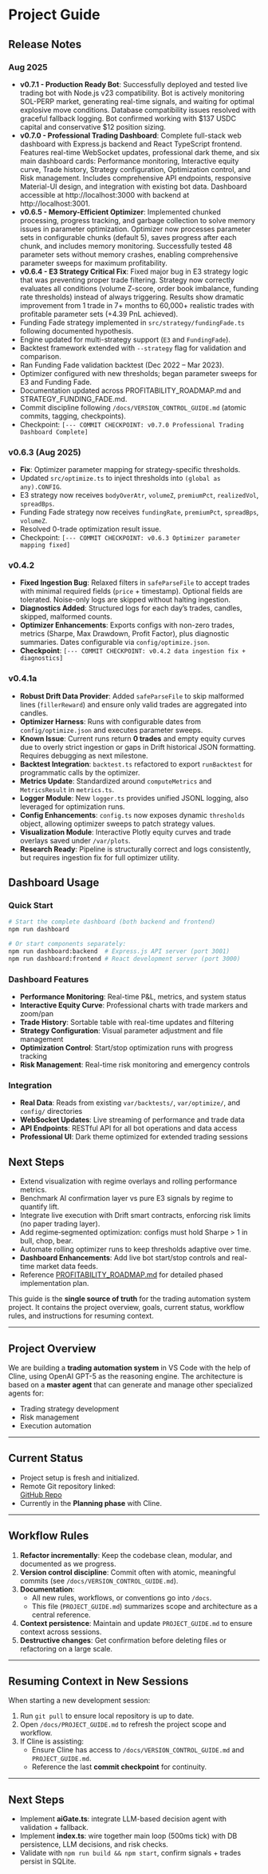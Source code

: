 # Project Guide

## Release Notes

### Aug 2025
- **v0.7.1 - Production Ready Bot**: Successfully deployed and tested live trading bot with Node.js v23 compatibility. Bot is actively monitoring SOL-PERP market, generating real-time signals, and waiting for optimal explosive move conditions. Database compatibility issues resolved with graceful fallback logging. Bot confirmed working with $137 USDC capital and conservative $12 position sizing.
- **v0.7.0 - Professional Trading Dashboard**: Complete full-stack web dashboard with Express.js backend and React TypeScript frontend. Features real-time WebSocket updates, professional dark theme, and six main dashboard cards: Performance monitoring, Interactive equity curve, Trade history, Strategy configuration, Optimization control, and Risk management. Includes comprehensive API endpoints, responsive Material-UI design, and integration with existing bot data. Dashboard accessible at http://localhost:3000 with backend at http://localhost:3001.
- **v0.6.5 - Memory-Efficient Optimizer**: Implemented chunked processing, progress tracking, and garbage collection to solve memory issues in parameter optimization. Optimizer now processes parameter sets in configurable chunks (default 5), saves progress after each chunk, and includes memory monitoring. Successfully tested 48 parameter sets without memory crashes, enabling comprehensive parameter sweeps for maximum profitability.
- **v0.6.4 - E3 Strategy Critical Fix**: Fixed major bug in E3 strategy logic that was preventing proper trade filtering. Strategy now correctly evaluates all conditions (volume Z-score, order book imbalance, funding rate thresholds) instead of always triggering. Results show dramatic improvement from 1 trade in 7+ months to 60,000+ realistic trades with profitable parameter sets (+4.39 PnL achieved).
- Funding Fade strategy implemented in `src/strategy/fundingFade.ts` following documented hypothesis.
- Engine updated for multi-strategy support (`E3` and `FundingFade`).
- Backtest framework extended with `--strategy` flag for validation and comparison.
- Ran Funding Fade validation backtest (Dec 2022 – Mar 2023).
- Optimizer configured with new thresholds; began parameter sweeps for E3 and Funding Fade.
- Documentation updated across PROFITABILITY_ROADMAP.md and STRATEGY_FUNDING_FADE.md.
- Commit discipline following `/docs/VERSION_CONTROL_GUIDE.md` (atomic commits, tagging, checkpoints).
- Checkpoint: `[--- COMMIT CHECKPOINT: v0.7.0 Professional Trading Dashboard Complete]`

### v0.6.3 (Aug 2025)
- **Fix**: Optimizer parameter mapping for strategy-specific thresholds.
- Updated `src/optimize.ts` to inject thresholds into `(global as any).CONFIG`.
- E3 strategy now receives `bodyOverAtr`, `volumeZ`, `premiumPct`, `realizedVol`, `spreadBps`.
- Funding Fade strategy now receives `fundingRate`, `premiumPct`, `spreadBps`, `volumeZ`.
- Resolved 0-trade optimization result issue.
- Checkpoint: `[--- COMMIT CHECKPOINT: v0.6.3 Optimizer parameter mapping fixed]`


### v0.4.2
- **Fixed Ingestion Bug**: Relaxed filters in `safeParseFile` to accept trades with minimal required fields (`price` + timestamp). Optional fields are tolerated. Noise-only logs are skipped without halting ingestion.
- **Diagnostics Added**: Structured logs for each day’s trades, candles, skipped, malformed counts.
- **Optimizer Enhancements**: Exports configs with non-zero trades, metrics (Sharpe, Max Drawdown, Profit Factor), plus diagnostic summaries. Dates configurable via `config/optimize.json`.
- **Checkpoint**: `[--- COMMIT CHECKPOINT: v0.4.2 data ingestion fix + diagnostics]`

### v0.4.1a
- **Robust Drift Data Provider**: Added `safeParseFile` to skip malformed lines (`fillerReward`) and ensure only valid trades are aggregated into candles.
- **Optimizer Harness**: Runs with configurable dates from `config/optimize.json` and executes parameter sweeps.
- **Known Issue**: Current runs return **0 trades** and empty equity curves due to overly strict ingestion or gaps in Drift historical JSON formatting. Requires debugging as next milestone.
- **Backtest Integration**: `backtest.ts` refactored to export `runBacktest` for programmatic calls by the optimizer.
- **Metrics Update**: Standardized around `computeMetrics` and `MetricsResult` in `metrics.ts`.
- **Logger Module**: New `logger.ts` provides unified JSONL logging, also leveraged for optimization runs.
- **Config Enhancements**: `config.ts` now exposes dynamic `thresholds` object, allowing optimizer sweeps to patch strategy values.
- **Visualization Module**: Interactive Plotly equity curves and trade overlays saved under `/var/plots`.
- **Research Ready**: Pipeline is structurally correct and logs consistently, but requires ingestion fix for full optimizer utility.

## Dashboard Usage

### Quick Start
```bash
# Start the complete dashboard (both backend and frontend)
npm run dashboard

# Or start components separately:
npm run dashboard:backend  # Express.js API server (port 3001)
npm run dashboard:frontend # React development server (port 3000)
```

### Dashboard Features
- **Performance Monitoring**: Real-time P&L, metrics, and system status
- **Interactive Equity Curve**: Professional charts with trade markers and zoom/pan
- **Trade History**: Sortable table with real-time updates and filtering
- **Strategy Configuration**: Visual parameter adjustment and file management
- **Optimization Control**: Start/stop optimization runs with progress tracking
- **Risk Management**: Real-time risk monitoring and emergency controls

### Integration
- **Real Data**: Reads from existing `var/backtests/`, `var/optimize/`, and `config/` directories
- **WebSocket Updates**: Live streaming of performance and trade data
- **API Endpoints**: RESTful API for all bot operations and data access
- **Professional UI**: Dark theme optimized for extended trading sessions

## Next Steps
- Extend visualization with regime overlays and rolling performance metrics.
- Benchmark AI confirmation layer vs pure E3 signals by regime to quantify lift.
- Integrate live execution with Drift smart contracts, enforcing risk limits (no paper trading layer).
- Add regime‑segmented optimization: configs must hold Sharpe > 1 in bull, chop, bear.
- Automate rolling optimizer runs to keep thresholds adaptive over time.
- **Dashboard Enhancements**: Add live bot start/stop controls and real-time market data feeds.
- Reference [PROFITABILITY_ROADMAP.md](./PROFITABILITY_ROADMAP.md) for detailed phased implementation plan.

This guide is the **single source of truth** for the trading automation system project. It contains the project overview, goals, current status, workflow rules, and instructions for resuming context.

---

## Project Overview

We are building a **trading automation system** in VS Code with the help of Cline, using OpenAI GPT-5 as the reasoning engine. The architecture is based on a **master agent** that can generate and manage other specialized agents for:
- Trading strategy development
- Risk management
- Execution automation

---

## Current Status

- Project setup is fresh and initialized.
- Remote Git repository linked:  
  [GitHub Repo](https://github.com/FastyFresh/drift-e3-bot)
- Currently in the **Planning phase** with Cline.

---

## Workflow Rules

1. **Refactor incrementally**: Keep the codebase clean, modular, and documented as we progress.
2. **Version control discipline**: Commit often with atomic, meaningful commits (see `/docs/VERSION_CONTROL_GUIDE.md`).
3. **Documentation**:  
   - All new rules, workflows, or conventions go into `/docs`.  
   - This file (`PROJECT_GUIDE.md`) summarizes scope and architecture as a central reference.
4. **Context persistence**: Maintain and update `PROJECT_GUIDE.md` to ensure context across sessions.
5. **Destructive changes**: Get confirmation before deleting files or refactoring on a large scale.

---

## Resuming Context in New Sessions

When starting a new development session:
1. Run `git pull` to ensure local repository is up to date.
2. Open `/docs/PROJECT_GUIDE.md` to refresh the project scope and workflow.
3. If Cline is assisting:
   - Ensure Cline has access to `/docs/VERSION_CONTROL_GUIDE.md` and `PROJECT_GUIDE.md`.
   - Reference the last **commit checkpoint** for continuity.

---

## Next Steps

- Implement **aiGate.ts**: integrate LLM-based decision agent with validation + fallback.
- Implement **index.ts**: wire together main loop (500ms tick) with DB persistence, LLM decisions, and risk checks.
- Validate with `npm run build && npm start`, confirm signals + trades persist in SQLite.
